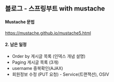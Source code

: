 ## 블로그 - 스프링부트 with mustache

#### Mustache 문법
https://mustache.github.io/mustache5.html

#### 2. 남은 일정
- Order by 게시글 목록 (인덱스 개념 설명)
- Paging 게시글 목록 (3개)
- username 중복확인(AJAX)
- 회원정보 수정 (PUT 요청) - Service(트랜잭션), OSIV